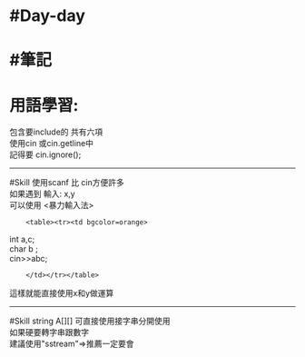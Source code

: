
#Day-day
============================
#筆記
============================
用語學習:
============================
包含要include的 共有六項 <br>
使用cin 或cin.getline中 <br> 
記得要 cin.ignore(); <br> 

----------------------------

#Skill
使用scanf 比 cin方便許多 <br>
如果遇到 輸入: x,y <br>
可以使用 <暴力輸入法>  <br>
    
        <table><tr><td bgcolor=orange>
int a,c; <br>
char b ; <br>
cin>>abc; <br>
                                    
        </td></tr></table>
    
這樣就能直接使用x和y做運算 <br>
  
----------------------------
#Skill
string A[][] 可直接使用接字串分開使用 <br>
如果硬要轉字串跟數字 <br>
建議使用"sstream"=>推薦一定要會 <br>
